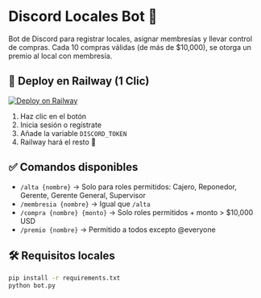 # Discord Locales Bot 🏪

Bot de Discord para registrar locales, asignar membresías y llevar control de compras. Cada 10 compras válidas (de más de $10,000), se otorga un premio al local con membresía.

## 🚀 Deploy en Railway (1 Clic)

[![Deploy on Railway](https://railway.app/button.svg)](https://railway.app/new/template/-X5FeG?referralCode=discord-bot)

1. Haz clic en el botón
2. Inicia sesión o regístrate
3. Añade la variable `DISCORD_TOKEN`
4. Railway hará el resto 🚀

## ✅ Comandos disponibles

- `/alta {nombre}` → Solo para roles permitidos: Cajero, Reponedor, Gerente, Gerente General, Supervisor
- `/membresia {nombre}` → Igual que `/alta`
- `/compra {nombre} {monto}` → Solo roles permitidos + monto > $10,000 USD
- `/premio {nombre}` → Permitido a todos excepto @everyone

## 🛠 Requisitos locales

```bash
pip install -r requirements.txt
python bot.py
```
